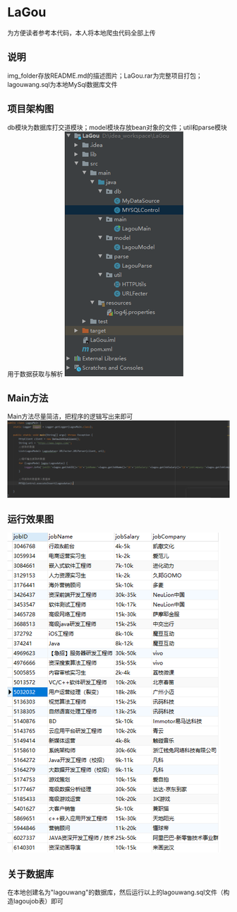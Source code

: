 # LaGou
为方便读者参考本代码，本人将本地爬虫代码全部上传

## 说明
img_folder存放README.md的描述图片；LaGou.rar为完整项目打包；lagouwang.sql为本地MySql数据库文件
## 项目架构图
db模块为数据库打交道模块；model模块存放bean对象的文件；util和parse模块用于数据获取与解析
![Image test](https://raw.githubusercontent.com/shaoyucao/LaGou/master/img_folder/%E9%A1%B9%E7%9B%AE%E6%9E%B6%E6%9E%84%E5%9B%BE.png)
## Main方法
Main方法尽量简洁，把程序的逻辑写出来即可
![Image test](https://raw.githubusercontent.com/shaoyucao/LaGou/master/img_folder/Main%E6%96%B9%E6%B3%95%E4%BB%A3%E7%A0%81.png)
## 运行效果图
![Image test](https://raw.githubusercontent.com/shaoyucao/LaGou/master/img_folder/%E6%95%B0%E6%8D%AE%E5%BA%93%E5%9B%BE.png)
## 关于数据库
在本地创建名为"lagouwang"的数据库，然后运行以上的lagouwang.sql文件（构造lagoujob表）即可